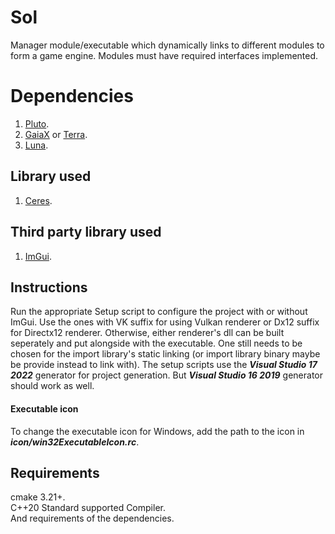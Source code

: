 # Sol
Manager module/executable which dynamically links to different modules to form a game engine. Modules must have required interfaces implemented.

# Dependencies
1. [Pluto](https://github.com/razerx100/Pluto).
2. [GaiaX](https://github.com/razerx100/GaiaX) or [Terra](https://github.com/razerx100/Terra).
3. [Luna](https://github.com/razerx100/Luna).

## Library used
1. [Ceres](https://github.com/razerx100/Ceres).

## Third party library used
1. [ImGui](https://github.com/ocornut/imgui).

## Instructions
Run the appropriate Setup script to configure the project with or without ImGui. Use the ones with VK suffix for using Vulkan renderer or Dx12 suffix for Directx12 renderer. Otherwise, either renderer's dll can be built seperately and put alongside with the executable. One still needs to be chosen for the import library's static linking (or import library binary maybe be provide instead to link with). The setup scripts use the ***Visual Studio 17 2022*** generator for project generation. But ***Visual Studio 16 2019*** generator should work as well.

#### Executable icon
To change the executable icon for Windows, add the path to the icon in ***icon/win32ExecutableIcon.rc***.

## Requirements
cmake 3.21+.\
C++20 Standard supported Compiler.\
And requirements of the dependencies.
